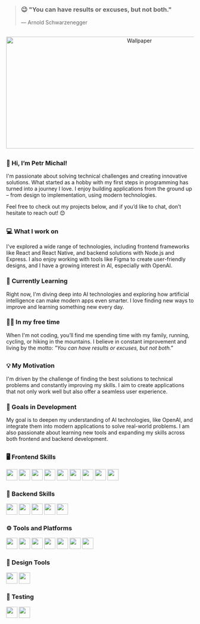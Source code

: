 > ### 😉 "You can have results or excuses, but not both."  
> — Arnold Schwarzenegger

##

<div align="center">
  <img src="https://github.com/user-attachments/assets/ed12e420-521b-4023-90b2-a600278eb406" alt="Wallpaper" width="700"  height="300">
</div>

##

### 👋 Hi, I’m Petr Michal!
I'm passionate about solving technical challenges and creating innovative solutions. What started as a hobby with my first steps in programming has turned into a journey I love. I enjoy building applications from the ground up – from design to implementation, using modern technologies.

Feel free to check out my projects below, and if you’d like to chat, don’t hesitate to reach out! 😊

##

### 💻 **What I work on**  
I've explored a wide range of technologies, including frontend frameworks like React and React Native, and backend solutions with Node.js and Express. I also enjoy working with tools like Figma to create user-friendly designs, and I have a growing interest in AI, especially with OpenAI.

### 🚀 **Currently Learning**  
Right now, I'm diving deep into AI technologies and exploring how artificial intelligence can make modern apps even smarter. I love finding new ways to improve and learning something new every day.

### 🏃‍♂️ **In my free time**  
When I'm not coding, you’ll find me spending time with my family, running, cycling, or hiking in the mountains. I believe in constant improvement and living by the motto: _"You can have results or excuses, but not both."_

## 

### 💡 My Motivation
I'm driven by the challenge of finding the best solutions to technical problems and constantly improving my skills. I aim to create applications that not only work well but also offer a seamless user experience.

### 🎯 Goals in Development
My goal is to deepen my understanding of AI technologies, like OpenAI, and integrate them into modern applications to solve real-world problems. I am also passionate about learning new tools and expanding my skills across both frontend and backend development.

##

### 🖥️ Frontend Skills
<p>
  <img src="https://img.shields.io/badge/-HTML5-ff5722?style=for-the-badge&labelColor=black&logo=html5&logoColor=ff5722" height="30"> 
  <img src="https://img.shields.io/badge/-CSS3-2965f1?style=for-the-badge&labelColor=black&logo=css3&logoColor=2965f1" height="30">
  <img src="https://img.shields.io/badge/-JavaScript-f7df1e?style=for-the-badge&labelColor=black&logo=javascript&logoColor=f7df1e" height="30">
  <img src="https://img.shields.io/badge/-React-61DBFB?style=for-the-badge&labelColor=black&logo=react&logoColor=61DBFB" height="30">
  <img src="https://img.shields.io/badge/-React%20Native-61DBFB?style=for-the-badge&labelColor=black&logo=react&logoColor=61DBFB" height="30">
  <img src="https://img.shields.io/badge/-Expo-black?style=for-the-badge&labelColor=black&logo=expo&logoColor=white" height="30">
  <img src="https://img.shields.io/badge/-TypeScript-3178C6?style=for-the-badge&labelColor=black&logo=typescript&logoColor=3178C6" height="30">
  <img src="https://img.shields.io/badge/-Tailwind_CSS-38b2ac?style=for-the-badge&labelColor=black&logo=tailwind-css&logoColor=38b2ac" height="30">
  <img src="https://img.shields.io/badge/-FramerMotion-BC4A97?style=for-the-badge&labelColor=black&logo=framer&logoColor=BC4A97" height="30"> </p>
</p>

### 🔧 Backend Skills
<p>
  <img src="https://img.shields.io/badge/-Node.js-3c873a?style=for-the-badge&labelColor=black&logo=node.js&logoColor=3c873a" height="30">
  <img src="https://img.shields.io/badge/-Express-000000?style=for-the-badge&labelColor=black&logo=express&logoColor=white" height="30">
  <img src="https://img.shields.io/badge/-MongoDB-47a248?style=for-the-badge&labelColor=black&logo=mongodb&logoColor=47a248" height="30">
  <img src="https://img.shields.io/badge/-Supabase-3ecf8e?style=for-the-badge&labelColor=black&logo=supabase&logoColor=3ecf8e" height="30">
  <img src="https://img.shields.io/badge/-Firebase-ffca28?style=for-the-badge&labelColor=black&logo=firebase&logoColor=ffca28" height="30">
</p>

### ⚙️ Tools and Platforms
<p> 
  <img src="https://img.shields.io/badge/-Git-f05032?style=for-the-badge&labelColor=black&logo=git&logoColor=f05032" height="30">
  <img src="https://img.shields.io/badge/-GitHub-black?style=for-the-badge&labelColor=black&logo=github&logoColor=white" height="30">
  <img src="https://img.shields.io/badge/-VS%20Code-007ACC?style=for-the-badge&labelColor=black&logo=visual-studio-code&logoColor=007ACC" height="30">
  <img src="https://img.shields.io/badge/-Postman-ff6c37?style=for-the-badge&labelColor=black&logo=postman&logoColor=ff6c37" height="30">
  <img src="https://img.shields.io/badge/-ChatGPT-412991?style=for-the-badge&labelColor=black&logo=openai&logoColor=412991" height="30">
  <img src="https://img.shields.io/badge/-Heroku-6762a6?style=for-the-badge&labelColor=black&logo=heroku&logoColor=6762a6" height="30">
  <img src="https://img.shields.io/badge/-Netlify-00c7b7?style=for-the-badge&labelColor=black&logo=netlify&logoColor=00c7b7" height="30">
</p>

### 🎨 Design Tools
<p> 
  <img src="https://img.shields.io/badge/-Figma-f24e1e?style=for-the-badge&labelColor=black&logo=figma&logoColor=f24e1e" height="30">
  <img src="https://img.shields.io/badge/-Canva-00c4cc?style=for-the-badge&labelColor=black&logo=canva&logoColor=00c4cc" height="30">
</p>

### 🧪 Testing
<p>
  <img src="https://img.shields.io/badge/-Jest-C21325?style=for-the-badge&labelColor=black&logo=jest&logoColor=C21325" height="30">
  <img src="https://img.shields.io/badge/-React%20Testing%20Library-E33332?style=for-the-badge&labelColor=black&logo=testing-library&logoColor=E33332" height="30">
</p>


















